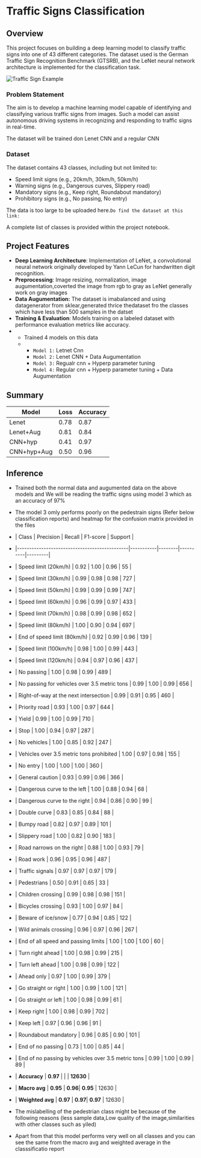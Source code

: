 # Traffic Signs Classification

## Overview
This project focuses on building a deep learning model to classify traffic signs into one of 43 different categories. The dataset used is the German Traffic Sign Recognition Benchmark (GTSRB), and the LeNet neural network architecture is implemented for the classification task.

![Traffic Sign Example](https://upload.wikimedia.org/wikipedia/commons/b/b6/UK_traffic_sign_543.svg)

### Problem Statement
The aim is to develop a machine learning model capable of identifying and classifying various traffic signs from images. Such a model can assist autonomous driving systems in recognizing and responding to traffic signs in real-time.

The dataset will be trained don Lenet CNN and a regular CNN

### Dataset
The dataset contains 43 classes, including but not limited to:
- Speed limit signs (e.g., 20km/h, 30km/h, 50km/h)
- Warning signs (e.g., Dangerous curves, Slippery road)
- Mandatory signs (e.g., Keep right, Roundabout mandatory)
- Prohibitory signs (e.g., No passing, No entry)

The data is too large to be uploaded here.`Do find the dataset at this link:`

A complete list of classes is provided within the project notebook.

## Project Features
- **Deep Learning Architecture**: Implementation of LeNet, a convolutional neural network originally developed by Yann LeCun for handwritten digit recognition.
- **Preprocessing**: Image resizing, normalization, image augumentation,coverted the image from rgb to gray as LeNet generally work on gray images
- **Data Augumentation:** The dataset is imabalanced and using datagenerator from sklear,generated thrice thedataset fro the classes which have less than 500 samples in the datset
- **Training & Evaluation**: Models training on a labeled dataset with performance evaluation metrics like accuracy.
- - Trained 4 models on this data
  - - `Model 1:` Letnet Cnn
    - `Model 2:` Lenet CNN + Data Augumentation
    - `Model 3:` Regualr cnn + Hyperp parameter tuning
    - `Model 4:` Regular cnn + Hyperp parameter tuning + Data Augumentation
## Summary
| Model         | Loss | Accuracy |
|---------------|------|----------|
| Lenet         | 0.78 | 0.87     |
| Lenet+Aug     | 0.81 | 0.84     |
| CNN+hyp       | 0.41 | 0.97     |
| CNN+hyp+Aug   | 0.50 | 0.96     |

## Inference
- Trained both the normal data and augumented data  on the above models and We will be reading the traffic signs using model 3 which as an accuracy of 97%
- The model 3 omly performs poorly on the pedestrain signs (Refer below classification reports) and heatmap for the confusion matrix provided in the files
- | Class                                        | Precision | Recall | F1-score | Support |
- |----------------------------------------------|-----------|--------|----------|---------|
- | Speed limit (20km/h)                         | 0.92      | 1.00   | 0.96     | 55      |
- | Speed limit (30km/h)                         | 0.99      | 0.98   | 0.98     | 727     |
- | Speed limit (50km/h)                         | 0.99      | 0.99   | 0.99     | 747     |
- | Speed limit (60km/h)                         | 0.96      | 0.99   | 0.97     | 433     |
- | Speed limit (70km/h)                         | 0.98      | 0.99   | 0.98     | 652     |
- | Speed limit (80km/h)                         | 1.00      | 0.90   | 0.94     | 697     |
- | End of speed limit (80km/h)                  | 0.92      | 0.99   | 0.96     | 139     |
- | Speed limit (100km/h)                        | 0.98      | 1.00   | 0.99     | 443     |
- | Speed limit (120km/h)                        | 0.94      | 0.97   | 0.96     | 437     |
- | No passing                                   | 1.00      | 0.98   | 0.99     | 489     |
- | No passing for vehicles over 3.5 metric tons | 0.99      | 1.00   | 0.99     | 656     |
- | Right-of-way at the next intersection        | 0.99      | 0.91   | 0.95     | 460     |
- | Priority road                                | 0.93      | 1.00   | 0.97     | 644     |
- | Yield                                        | 0.99      | 1.00   | 0.99     | 710     |
- | Stop                                         | 1.00      | 0.94   | 0.97     | 287     |
- | No vehicles                                  | 1.00      | 0.85   | 0.92     | 247     |
- | Vehicles over 3.5 metric tons prohibited     | 1.00      | 0.97   | 0.98     | 155     |
- | No entry                                     | 1.00      | 1.00   | 1.00     | 360     |
- | General caution                              | 0.93      | 0.99   | 0.96     | 366     |
- | Dangerous curve to the left                  | 1.00      | 0.88   | 0.94     | 68      |
- | Dangerous curve to the right                 | 0.94      | 0.86   | 0.90     | 99      |
- | Double curve                                 | 0.83      | 0.85   | 0.84     | 88      |
- | Bumpy road                                   | 0.82      | 0.97   | 0.89     | 101     |
- | Slippery road                                | 1.00      | 0.82   | 0.90     | 183     |
- | Road narrows on the right                    | 0.88      | 1.00   | 0.93     | 79      |
- | Road work                                    | 0.96      | 0.95   | 0.96     | 487     |
- | Traffic signals                              | 0.97      | 0.97   | 0.97     | 179     |
- | Pedestrians                                  | 0.50      | 0.91   | 0.65     | 33      |
- | Children crossing                            | 0.99      | 0.98   | 0.98     | 151     |
- | Bicycles crossing                            | 0.93      | 1.00   | 0.97     | 84      |
- | Beware of ice/snow                           | 0.77      | 0.94   | 0.85     | 122     |
- | Wild animals crossing                        | 0.96      | 0.97   | 0.96     | 267     |
- | End of all speed and passing limits          | 1.00      | 1.00   | 1.00     | 60      |
- | Turn right ahead                             | 1.00      | 0.98   | 0.99     | 215     |
- | Turn left ahead                              | 1.00      | 0.98   | 0.99     | 122     |
- | Ahead only                                   | 0.97      | 1.00   | 0.99     | 379     |
- | Go straight or right                         | 1.00      | 0.99   | 1.00     | 121     |
- | Go straight or left                          | 1.00      | 0.98   | 0.99     | 61      |
- | Keep right                                   | 1.00      | 0.98   | 0.99     | 702     |
- | Keep left                                    | 0.97      | 0.96   | 0.96     | 91      |
- | Roundabout mandatory                         | 0.96      | 0.85   | 0.90     | 101     |
- | End of no passing                            | 0.73      | 1.00   | 0.85     | 44      |
- | End of no passing by vehicles over 3.5 metric tons | 0.99 | 1.00   | 0.99     | 89      |
- | **Accuracy**                                 | **0.97**  |        |          | **12630** |
- | **Macro avg**                                | **0.95**  | **0.96**| **0.95** | 12630   |
- | **Weighted avg**                             | **0.97**  | **0.97**| **0.97** | 12630   |

- The mislabelling of the pedestrian class might be because of the following reasons (less sample data,Low quality of the image,similarities with other classes such as yiled)

- Apart from that this model performs very well on all classes and you can see the same from the macro avg and weighted average in the classsificatio report
  



